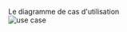 Le diagramme de cas d'utilisation   
![use case](https://github.com/eyatab/Symfony-3.4/assets/79045818/5b28f971-ddd2-4b75-95a2-0a6399cb8c2a)
